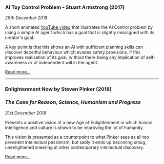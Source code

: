 ### AI Toy Control Problem - Stuart Armstrong (2017)

_29th December 2018_

A short animated [YouTube video](https://youtu.be/sx8JkdbNgdU) that illustrates the AI Control problem by using a simple AI agent which has a goal that is slightly misaligned with its creator's goal. 

A key point is that this shows an AI with sufficient planning skills can discover deceitful behaviour which evades safety provisions. if this improves realisation of its goal, without there being any implication of self-awareness or of independent will in the agent.

[Read more...](20181229_armstrong_ai_toy_control.md)

------

### Enlightenment Now by Steven Pinker (2018)

### _The Case for Reason, Science, Humanism and Progress_

_31st December 2018_

Presents a positive vision of a new Age of Enlightenment in which human intelligence and culture is shown to be improving the lot of humanity.

This vision is presented as a counterpoint to what Pinker sees as all too prevalent intellectual pessimism, but sadly it ends up becoming smug, unenlightened sneering at other contemporary intellectual discovery.

[Read more...](20181231_enlightenment_now_pinker.md)

